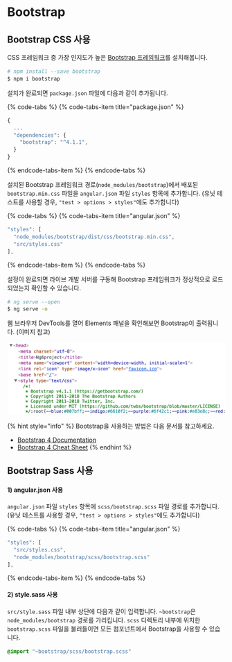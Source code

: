 # Bootstrap

## Bootstrap CSS 사용

CSS 프레임워크 중 가장 인지도가 높은 [Bootstrap 프레임워크](https://getbootstrap.com/)를 설치해봅니다.

```bash
# npm install --save bootstrap
$ npm i bootstrap
```

설치가 완료되면 `package.json` 파일에 다음과 같이 추가됩니다.

{% code-tabs %}
{% code-tabs-item title="package.json" %}
```javascript
{
  ...
  "dependencies": {
    "bootstrap": "^4.1.1",
  }
}
```
{% endcode-tabs-item %}
{% endcode-tabs %}

설치된 Bootstrap 프레임워크 경로\(`node_modules/bootstrap`\)에서 배포된 `bootstrap.min.css` 파일을 `angular.json` 파일 `styles` 항목에 추가합니다. \(유닛 테스트를 사용할 경우, `"test > options > styles"`에도 추가합니다\)

{% code-tabs %}
{% code-tabs-item title="angular.json" %}
```javascript
"styles": [
  "node_modules/bootstrap/dist/css/bootstrap.min.css",
  "src/styles.css"
],
```
{% endcode-tabs-item %}
{% endcode-tabs %}

설정이 완료되면 라이브 개발 서버를 구동해 Bootstrap 프레임워크가 정상적으로 로드되었는지 확인할 수 있습니다.

```bash
# ng serve --open
$ ng serve -o
```

웹 브라우저 DevTools를 열어 Elements 패널을 확인해보면 Bootstrap이 출력됩니다. \(이미지 참고\)

![](../.gitbook/assets/boostrap.png)

{% hint style="info" %}
Bootstrap을 사용하는 방법은 다음 문서를 참고하세요.

* [Bootstrap 4 Documentation](https://getbootstrap.com/docs/4.1/getting-started/introduction/)
* [Bootstrap 4 Cheat Sheet](https://www.creative-tim.com/bootstrap-cheat-sheet)
{% endhint %}

## Bootstrap Sass 사용

#### 1\) angular.json 사용

`angular.json` 파일 `styles` 항목에 `scss/bootstrap.scss` 파일 경로를 추가합니다. \(유닛 테스트를 사용할 경우, `"test > options > styles"`에도 추가합니다\)

{% code-tabs %}
{% code-tabs-item title="angular.json" %}
```javascript
"styles": [
  "src/styles.css",
  "node_modules/bootstrap/scss/bootstrap.scss"
],
```
{% endcode-tabs-item %}
{% endcode-tabs %}

#### 2\) style.sass 사용

`src/style.sass` 파일 내부 상단에 다음과 같이 입력합니다. `~bootstrap`은 `node_modules/bootstrap` 경로를 가리킵니다. `scss` 디렉토리 내부에 위치한 `bootstrap.scss` 파일을 불러들이면 모든 컴포넌트에서 Bootstrap을 사용할 수 있습니다.

```css
@import "~bootstrap/scss/bootstrap.scss"
```

